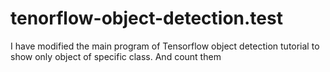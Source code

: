 # tenorflow-object-detection.test
I have modified the main program of Tensorflow object detection tutorial to show only object of specific class. And count them
